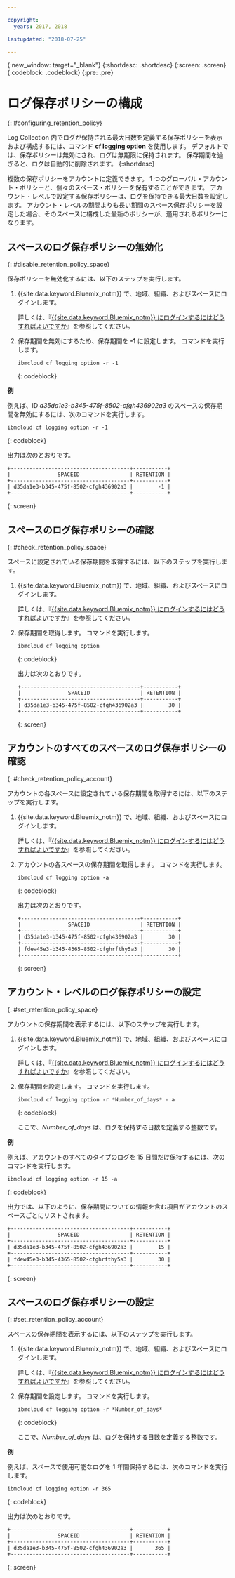 ```yaml
---

copyright:
  years: 2017, 2018

lastupdated: "2018-07-25"

---
```


{:new_window: target="_blank"}
{:shortdesc: .shortdesc}
{:screen: .screen}
{:codeblock: .codeblock}
{:pre: .pre}

# ログ保存ポリシーの構成
{: #configuring_retention_policy}

Log Collection 内でログが保持される最大日数を定義する保存ポリシーを表示および構成するには、コマンド **cf logging option** を使用します。 デフォルトでは、保存ポリシーは無効にされ、ログは無期限に保持されます。 保存期間を過ぎると、ログは自動的に削除されます。 
{:shortdesc}

複数の保存ポリシーをアカウントに定義できます。 1 つのグローバル・アカウント・ポリシーと、個々のスペース・ポリシーを保有することができます。 アカウント・レベルで設定する保存ポリシーは、ログを保持できる最大日数を設定します。 アカウント・レベルの期間よりも長い期間のスペース保存ポリシーを設定した場合、そのスペースに構成した最新のポリシーが、適用されるポリシーになります。 


## スペースのログ保存ポリシーの無効化
{: #disable_retention_policy_space}

保存ポリシーを無効化するには、以下のステップを実行します。

1. {{site.data.keyword.Bluemix_notm}} で、地域、組織、およびスペースにログインします。 

    詳しくは、『[{{site.data.keyword.Bluemix_notm}} にログインするにはどうすればよいですか](/docs/services/CloudLogAnalysis/qa/cli_qa.html#login)』を参照してください。
    
2. 保存期間を無効にするため、保存期間を **-1** に設定します。 コマンドを実行します。

    ```
    ibmcloud cf logging option -r -1
    ```
    {: codeblock}
    
**例**
    
例えば、ID *d35da1e3-b345-475f-8502-cfgh436902a3* のスペースの保存期間を無効にするには、次のコマンドを実行します。

```
ibmcloud cf logging option -r -1
```
{: codeblock}

出力は次のとおりです。

```
+--------------------------------------+-----------+
|               SPACEID                | RETENTION |
+--------------------------------------+-----------+
| d35da1e3-b345-475f-8502-cfgh436902a3 |        -1 |
+--------------------------------------+-----------+
```
{: screen} 



## スペースのログ保存ポリシーの確認
{: #check_retention_policy_space}

スペースに設定されている保存期間を取得するには、以下のステップを実行します。

1. {{site.data.keyword.Bluemix_notm}} で、地域、組織、およびスペースにログインします。 

    詳しくは、『[{{site.data.keyword.Bluemix_notm}} にログインするにはどうすればよいですか](/docs/services/CloudLogAnalysis/qa/cli_qa.html#login)』を参照してください。
    
2. 保存期間を取得します。 コマンドを実行します。

    ```
    ibmcloud cf logging option
    ```
    {: codeblock}

    出力は次のとおりです。

    ```
    +--------------------------------------+-----------+
    |               SPACEID                | RETENTION |
    +--------------------------------------+-----------+
    | d35da1e3-b345-475f-8502-cfgh436902a3 |        30 |
    +--------------------------------------+-----------+
    ```
    {: screen}
    

## アカウントのすべてのスペースのログ保存ポリシーの確認
{: #check_retention_policy_account}

アカウントの各スペースに設定されている保存期間を取得するには、以下のステップを実行します。

1. {{site.data.keyword.Bluemix_notm}} で、地域、組織、およびスペースにログインします。 

    詳しくは、『[{{site.data.keyword.Bluemix_notm}} にログインするにはどうすればよいですか](/docs/services/CloudLogAnalysis/qa/cli_qa.html#login)』を参照してください。
    
2. アカウントの各スペースの保存期間を取得します。 コマンドを実行します。

    ```
    ibmcloud cf logging option -a
    ```
    {: codeblock}

    出力は次のとおりです。

    ```
    +--------------------------------------+-----------+
    |               SPACEID                | RETENTION |
    +--------------------------------------+-----------+
    | d35da1e3-b345-475f-8502-cfgh436902a3 |        30 |
    +--------------------------------------+-----------+
    | fdew45e3-b345-4365-8502-cfghrfthy5a3 |        30 |
    +--------------------------------------+-----------+
    ```
    {: screen}
    

## アカウント・レベルのログ保存ポリシーの設定
{: #set_retention_policy_space}

アカウントの保存期間を表示するには、以下のステップを実行します。

1. {{site.data.keyword.Bluemix_notm}} で、地域、組織、およびスペースにログインします。 

    詳しくは、『[{{site.data.keyword.Bluemix_notm}} にログインするにはどうすればよいですか](/docs/services/CloudLogAnalysis/qa/cli_qa.html#login)』を参照してください。
    
2. 保存期間を設定します。 コマンドを実行します。

    ```
    ibmcloud cf logging option -r *Number_of_days* - a
    ```
    {: codeblock}
    
    ここで、*Number_of_days* は、ログを保持する日数を定義する整数です。 
    
    
**例**
    
例えば、アカウントのすべてのタイプのログを 15 日間だけ保持するには、次のコマンドを実行します。

```
ibmcloud cf logging option -r 15 -a
```
{: codeblock}

出力では、以下のように、保存期間についての情報を含む項目がアカウントのスペースごとにリストされます。

```
+--------------------------------------+-----------+
|               SPACEID                | RETENTION |
+--------------------------------------+-----------+
| d35da1e3-b345-475f-8502-cfgh436902a3 |        15 |
+--------------------------------------+-----------+
| fdew45e3-b345-4365-8502-cfghrfthy5a3 |        30 |
+--------------------------------------+-----------+
```
{: screen}

## スペースのログ保存ポリシーの設定
{: #set_retention_policy_account}

スペースの保存期間を表示するには、以下のステップを実行します。

1. {{site.data.keyword.Bluemix_notm}} で、地域、組織、およびスペースにログインします。 

    詳しくは、『[{{site.data.keyword.Bluemix_notm}} にログインするにはどうすればよいですか](/docs/services/CloudLogAnalysis/qa/cli_qa.html#login)』を参照してください。
    
2. 保存期間を設定します。 コマンドを実行します。

    ```
    ibmcloud cf logging option -r *Number_of_days*
    ```
    {: codeblock}
    
    ここで、*Number_of_days* は、ログを保持する日数を定義する整数です。
    
    
**例**
    
例えば、スペースで使用可能なログを 1 年間保持するには、次のコマンドを実行します。

```
ibmcloud cf logging option -r 365
```
{: codeblock}

出力は次のとおりです。

```
+--------------------------------------+-----------+
|               SPACEID                | RETENTION |
+--------------------------------------+-----------+
| d35da1e3-b345-475f-8502-cfgh436902a3 |       365 |
+--------------------------------------+-----------+
```
{: screen}


